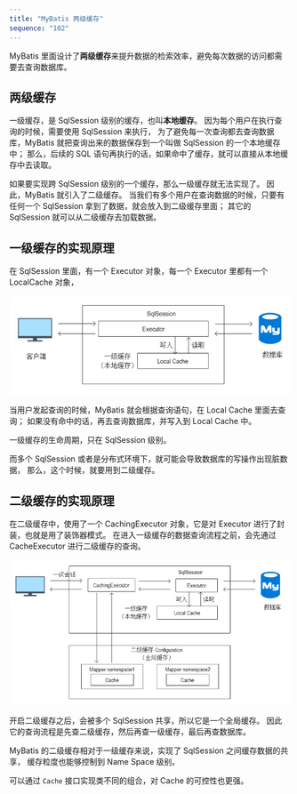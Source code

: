 ```yaml
---
title: "MyBatis 两级缓存"
sequence: "102"
---
```



MyBatis 里面设计了**两级缓存**来提升数据的检索效率，避免每次数据的访问都需要去查询数据库。

## 两级缓存

一级缓存，是 SqlSession 级别的缓存，也叫**本地缓存**。
因为每个用户在执行查询的时候，需要使用 SqlSession 来执行，
为了避免每一次查询都去查询数据库，MyBatis 就把查询出来的数据保存到一个叫做 SqlSession 的一个本地缓存中；
那么，后续的 SQL 语句再执行的话，如果命中了缓存，就可以直接从本地缓存中去读取。

如果要实现跨 SqlSession 级别的一个缓存，那么一级缓存就无法实现了。
因此，MyBatis 就引入了二级缓存。
当我们有多个用户在查询数据的时候，只要有任何一个 SqlSession 拿到了数据，就会放入到二级缓存里面；
其它的 SqlSession 就可以从二级缓存去加载数据。

## 一级缓存的实现原理

在 SqlSession 里面，有一个 Executor 对象，每一个 Executor 里都有一个 LocalCache 对象，

![](/assets/images/db/mybatis/first-cache.png)

当用户发起查询的时候，MyBatis 就会根据查询语句，在 Local Cache 里面去查询；
如果没有命中的话，再去查询数据库，并写入到 Local Cache 中。

一级缓存的生命周期，只在 SqlSession 级别。

而多个 SqlSession 或者是分布式环境下，就可能会导致数据库的写操作出现脏数据，
那么，这个时候，就要用到二级缓存。

## 二级缓存的实现原理

在二级缓存中，使用了一个 CachingExecutor 对象，它是对 Executor 进行了封装，也就是用了装饰器模式。
在进入一级缓存的数据查询流程之前，会先通过 CacheExecutor 进行二级缓存的查询。

![](/assets/images/db/mybatis/second-cache.png)

开启二级缓存之后，会被多个 SqlSession 共享，所以它是一个全局缓存。
因此它的查询流程是先查二级缓存，然后再查一级缓存，最后再查数据库。

MyBatis 的二级缓存相对于一级缓存来说，实现了 SqlSession 之间缓存数据的共享，
缓存粒度也能够控制到 Name Space 级别。

可以通过 `Cache` 接口实现类不同的组合，对 Cache 的可控性也更强。




